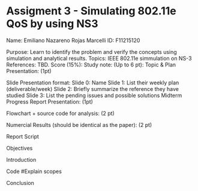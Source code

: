 # Assigment 3 - Simulating 802.11e QoS by using NS3
Name: Emiliano Nazareno Rojas Marcelli
ID: F11215120

Purpose: Learn to identify the problem and verify the concepts using simulation and analytical results.
Topics: IEEE 802.11e simmulation on NS-3
References: TBD.
Score (15%):
Study note: (Up to 6 pt):
Topic & Plan Presentation: 
 (1pt)

Slide Presentation format:
Slide 0: Name
Slide 1: List their weekly plan (deliverable/week)
Slide 2: Briefly summarize the reference they have studied
Slide 3: List the pending issues and possible solutions
Midterm Progress Report Presentation: 
 (1pt)

Flowchart + source code for analysis: (2 pt)

Numercial Results (should be identical as the paper): (2 pt)



Report Script

Objectives



Introduction

Code
#Explain scopes

Conclusion
